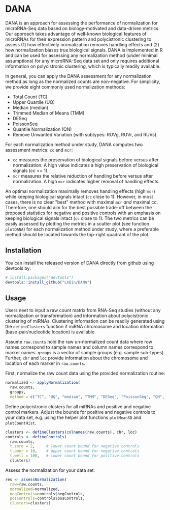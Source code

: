 
# DANA

<!-- badges: start -->
<!-- badges: end -->

DANA is an approach for assessing the performance of normalization for microRNA-Seq data based on biology-motivated and data-driven metrics.
Our approach takes advantage of well-known biological features of microRNAs for their expression pattern and polycistronic clustering to assess (1) how effectively normalization removes handling effects and (2) how normalization biases true biological signals.
DANA is implemented in R and can be used for assessing any normalization method (under minimal assumptions) for any microRNA-Seq data set and only requires additional information on polycistronic clustering, which is typically readily available.

In general, you can apply the DANA assessment for any normalization method as long as the normalized counts are non-negative.
For simplicity, we provide eight commonly used normalization methods:

 - Total Count (TC)
 - Upper Quartile (UQ)
 - Median (median)
 - Trimmed Median of Means (TMM)
 - DESeq
 - PoissonSeq
 - Quantile Normalization (QN)
 - Remove Unwanted Variation (with subtypes: RUVg, RUVr, and RUVs)
 
For each normalization method under study, DANA computes two assessment metrics: `cc` and `mcr`:
 
 - `cc` measures the preservation of biological signals before versus after normalization. A high value indicates a high preservation of biological signals (cc <= 1).
 - `mcr` measures the relative reduction of handling before versus after normalization. A high `mcr` indicates higher removal of handling effects.

An optimal normalization maximally removes handling effects (high `mcr`) while keeping biological signals intact (`cc` close to 1).
However, in most cases, there is no clear "best" method with maximal `mcr` _and_ maximal cc.
Therefore, one should aim for the best possible trade-off between the proposed statistics for negative and positive controls with an emphasis on keeping biological signals intact (`cc` close to 1).
The two metrics can be easily assessed by plotting the metrics in a scatter plot (see function `plotDANA`) for each normalization method under study, where a preferable method should be located towards the top-right quadrant of the plot.



## Installation

You can install the released version of DANA directly from github using devtools by:

```R
# install.packages("devtools")
devtools::install_github("LXQin/DANA")
```

## Usage

Users neet to input a raw count matrix from RNA-Seq studies (without any normalization or transformation) and information about polycistronic clustering of miRNAs.
Clustering information can be readily generated using the `defineClusters` function if miRNA chromosome and location information (base-pair/nucleotide location) is available.

Assume `raw.counts` hold the raw un-normalized count data where row names correspond to sample names and column names correspond to marker names.
`groups` is a vector of sample groups (e.g. sample sub-types).
Further, `chr` and `loc` provide information about the chromosome and location of each marker in `raw.counts`. 

First, normalize the raw count data using the provided normalization routine:

```R
normalized <- applyNormalization(
  raw.counts,
  groups,
  method = c("TC", "UQ", "median", "TMM", "DESeq", "PoissonSeq", "QN", "RUV"))
```

Define polycistronic clusters for all miRNAs and positive and negative control markers. 
Adjust the bounds for positive and negative controls to your data set, e.g. using the helper plot functions `plotMeanSD` and `plotCountHist`.

```R
clusters <- defineClusters(colnames(raw.counts), chr, loc)
controls <- defineControls(
  raw.counts, 
  t.zero = 2,     # lower count bound for negative controls
  t.poor = 10,    # upper count bound for negative controls
  t.well = 100,   # lower count bound for positive controls
  clusters)
```

Assess the normalization for your data set:

```R
res <- assessNormalization(
  raw=raw.counts,
  normalized=normalized,
  negControls=controls$negControls,
  posControls=controls$posControls,
  clusters=clusters)
```







